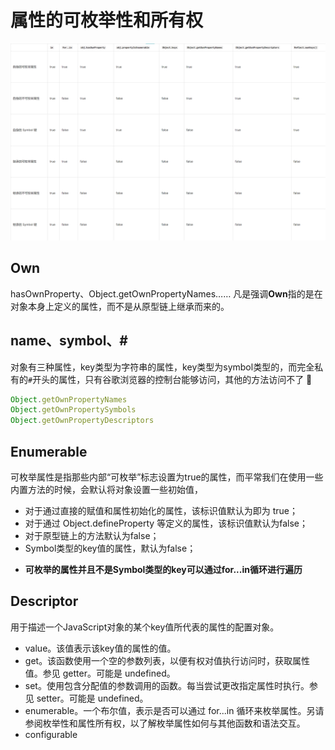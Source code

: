 # 属性的可枚举性和所有权

![alt text](own-p.png)

## Own
hasOwnProperty、Object.getOwnPropertyNames……
凡是强调**Own**指的是在对象本身上定义的属性，而不是从原型链上继承而来的。

## name、symbol、#
对象有三种属性，key类型为字符串的属性，key类型为symbol类型的，而完全私有的`#`开头的属性，只有谷歌浏览器的控制台能够访问，其他的方法访问不了 :dog:
```js
Object.getOwnPropertyNames
Object.getOwnPropertySymbols
Object.getOwnPropertyDescriptors
```

## Enumerable
可枚举属性是指那些内部“可枚举”标志设置为true的属性，而平常我们在使用一些内置方法的时候，会默认将对象设置一些初始值，
+ 对于通过直接的赋值和属性初始化的属性，该标识值默认为即为 true；
+ 对于通过 Object.defineProperty 等定义的属性，该标识值默认为false；
+ 对于原型链上的方法默认为false；
+ Symbol类型的key值的属性，默认为false；
- **可枚举的属性并且不是Symbol类型的key可以通过for...in循环进行遍历**


## Descriptor
用于描述一个JavaScript对象的某个key值所代表的属性的配置对象。
+ value。该值表示该key值的属性的值。
+ get。该函数使用一个空的参数列表，以便有权对值执行访问时，获取属性值。参见 getter。可能是 undefined。
+ set。使用包含分配值的参数调用的函数。每当尝试更改指定属性时执行。参见 setter。可能是 undefined。
+ enumerable。一个布尔值，表示是否可以通过 for...in 循环来枚举属性。另请参阅枚举性和属性所有权，以了解枚举属性如何与其他函数和语法交互。
+ configurable